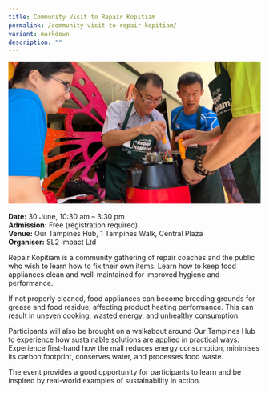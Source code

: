 ```yaml
---
title: Community Visit to Repair Kopitiam
permalink: /community-visit-to-repair-kopitiam/
variant: markdown
description: ""
---
```

![Participants fixing air fryer at the Repair Kopitiam](/images/SL2_Impact_Air_Fryer.jpg)

**Date:** 30 June, 10:30 am – 3:30 pm<br>
**Admission:** Free (registration required)<br>
**Venue:** Our Tampines Hub, 1 Tampines Walk, Central Plaza<br>
**Organiser:** SL2 Impact Ltd

Repair Kopitiam is a community gathering of repair coaches and the public who wish to learn how to fix their own items. Learn how to keep food appliances clean and well-maintained for improved hygiene and performance. 

If not properly cleaned, food appliances can become breeding grounds for grease and food residue, affecting product heating performance. This can result in uneven cooking, wasted energy, and unhealthy consumption.

Participants will also be brought on a walkabout around Our Tampines Hub to experience how sustainable solutions are applied in practical ways. Experience first-hand how the mall reduces energy consumption, minimises its carbon footprint, conserves water, and processes food waste. 

The event provides a good opportunity for participants to learn and be inspired by real-world examples of sustainability in action.

<a class="btn-link" target="_blank" href="https://forms.gle/szvVjhdCT1jY6UmV7">
	<img src="/images/gogreensg_website-32.png">
</a>

<style>
	.btn-link {
		display: none;
	}
	a.btn-link[target="_blank"]:after {
	display: none;
}
	.btn-link > img {
		width: 100%;
	}
	
</style>